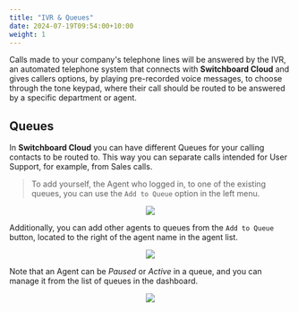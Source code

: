 ```yaml
---
title: "IVR & Queues"
date: 2024-07-19T09:54:00+10:00
weight: 1
---
```


Calls made to your company's telephone lines will be answered by the IVR, an automated telephone system that connects with **Switchboard Cloud** and gives callers options, by playing pre-recorded voice messages, to choose through the tone keypad, where their call should be routed to be answered by a specific department or agent.


## Queues

In **Switchboard Cloud** you can have different Queues for your calling contacts to be routed to. This way you can separate calls intended for User Support, for example, from Sales calls.


> To add yourself, the Agent who logged in, to one of the existing queues, you can use the `Add to Queue` option in the left menu.


<p align="center">
  <img src="./../../images/docs/queues/add_to_queue.png" />
</p>


Additionally, you can add other agents to queues from the `Add to Queue` button, located to the right of the agent name in the agent list.


<p align="center">
  <img src="./../../images/docs/queues/add_agent_to_queue.png" />
</p>


Note that an Agent can be _Paused_ or _Active_ in a queue, and you can manage it from the list of queues in the dashboard.


<p align="center">
  <img src="./../../images/docs/queues/queue.png" />
</p>
